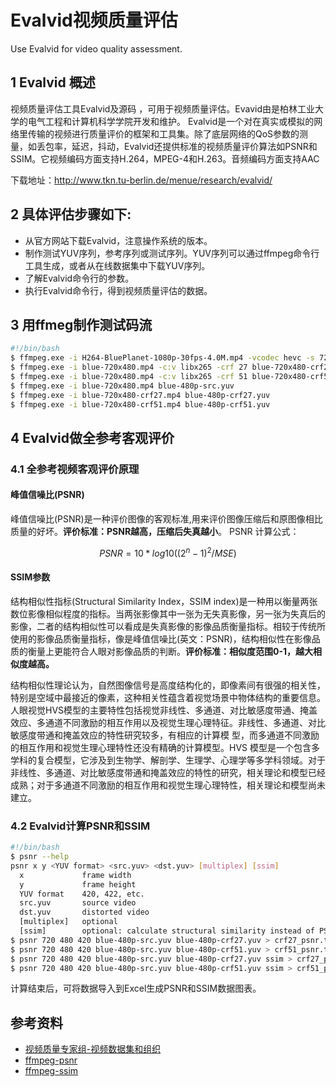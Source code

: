 # Evalvid视频质量评估

Use Evalvid for video quality assessment.

## 1 Evalvid 概述

视频质量评估工具Evalvid及源码 ，可用于视频质量评估。Evavid由是柏林工业大学的电气工程和计算机科学学院开发和维护。
Evalvid是一个对在真实或模拟的网络里传输的视频进行质量评价的框架和工具集。除了底层网络的QoS参数的测量，如丢包率，延迟，抖动，Evalvid还提供标准的视频质量评价算法如PSNR和SSIM。它视频编码方面支持H.264，MPEG-4和H.263。音频编码方面支持AAC

下载地址：http://www.tkn.tu-berlin.de/menue/research/evalvid/

## 2 具体评估步骤如下:

- 从官方网站下载Evalvid，注意操作系统的版本。
- 制作测试YUV序列，参考序列或测试序列。YUV序列可以通过ffmpeg命令行工具生成，或者从在线数据集中下载YUV序列。
- 了解Evalvid命令行的参数。
- 执行Evalvid命令行，得到视频质量评估的数据。

## 3 用ffmeg制作测试码流

```bash
#!/bin/bash
$ ffmpeg.exe -i H264-BluePlanet-1080p-30fps-4.0M.mp4 -vcodec hevc -s 720*480 blue-720x480.mp4
$ ffmpeg.exe -i blue-720x480.mp4 -c:v libx265 -crf 27 blue-720x480-crf27.mp4
$ ffmpeg.exe -i blue-720x480.mp4 -c:v libx265 -crf 51 blue-720x480-crf51.mp4
$ ffmpeg.exe -i blue-720x480.mp4 blue-480p-src.yuv
$ ffmpeg.exe -i blue-720x480-crf27.mp4 blue-480p-crf27.yuv
$ ffmpeg.exe -i blue-720x480-crf51.mp4 blue-480p-crf51.yuv
```

## 4 Evalvid做全参考客观评价

### 4.1 全参考视频客观评价原理

#### 峰值信噪比(PSNR)

峰值信噪比(PSNR)是一种评价图像的客观标准,用来评价图像压缩后和原图像相比质量的好坏。**评价标准：PSNR越高，压缩后失真越小**。
PSNR 计算公式：

```math
 PSNR=10*log10((2^n-1)^2/MSE) 
```

#### SSIM参数

结构相似性指标(Structural Similarity Index，SSIM index)是一种用以衡量两张数位影像相似程度的指标。当两张影像其中一张为无失真影像，另一张为失真后的影像，二者的结构相似性可以看成是失真影像的影像品质衡量指标。相较于传统所使用的影像品质衡量指标，像是峰值信噪比(英文：PSNR)，结构相似性在影像品质的衡量上更能符合人眼对影像品质的判断。**评价标准：相似度范围0-1，越大相似度越高。**

结构相似性理论认为，自然图像信号是高度结构化的，即像素间有很强的相关性，特别是空域中最接近的像素，这种相关性蕴含着视觉场景中物体结构的重要信息。人眼视觉HVS模型的主要特性包括视觉非线性、多通道、对比敏感度带通、掩盖效应、多通道不同激励的相互作用以及视觉生理心理特征。非线性、多通道、对比敏感度带通和掩盖效应的特性研究较多，有相应的计算模 型，而多通道不同激励的相互作用和视觉生理心理特性还没有精确的计算模型。HVS 模型是一个包含多学科的复合模型，它涉及到生物学、解剖学、生理学、心理学等多学科领域。对于非线性、多通道、对比敏感度带通和掩盖效应的特性的研究，相关理论和模型已经成熟；对于多通道不同激励的相互作用和视觉生理心理特性，相关理论和模型尚未建立。

### 4.2 Evalvid计算PSNR和SSIM

```bash
#!/bin/bash
$ psnr --help
psnr x y <YUV format> <src.yuv> <dst.yuv> [multiplex] [ssim]
  x             frame width
  y             frame height
  YUV format    420, 422, etc.
  src.yuv       source video
  dst.yuv       distorted video
  [multiplex]   optional
  [ssim]        optional: calculate structural similarity instead of PSNR
$ psnr 720 480 420 blue-480p-src.yuv blue-480p-crf27.yuv > crf27_psnr.txt
$ psnr 720 480 420 blue-480p-src.yuv blue-480p-crf51.yuv > crf51_psnr.txt
$ psnr 720 480 420 blue-480p-src.yuv blue-480p-crf27.yuv ssim > crf27_psnr.txt
$ psnr 720 480 420 blue-480p-src.yuv blue-480p-crf51.yuv ssim > crf51_psnr.txt
```

计算结束后，可将数据导入到Excel生成PSNR和SSIM数据图表。

## 参考资料

- [视频质量专家组-视频数据集和组织](https://www.its.bldrdoc.gov/vqeg/video-datasets-and-organizations.aspx)
- [ffmpeg-psnr](https://ffmpeg.org/ffmpeg-all.html#psnr)
- [ffmpeg-ssim](https://ffmpeg.org/ffmpeg-all.html#ssim)